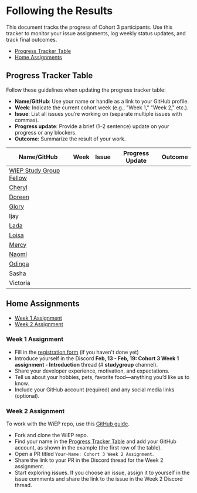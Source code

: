 # Following the Results

This document tracks the progress of Cohort 3 participants. Use this tracker to monitor your issue assignments, log weekly status updates, and track final outcomes.

- [Progress Tracker Table](#progress-tracker-table)
- [Home Assignments](#home-assignments)

## Progress Tracker Table

Follow these guidelines when updating the progress tracker table:

- **Name/GitHub**: Use your name or handle as a link to your GitHub profile.
- **Week**: Indicate the current cohort week (e.g., "Week 1," "Week 2," etc.).
- **Issue**: List all issues you’re working on (separate multiple issues with commas).
- **Progress update**: Provide a brief (1–2 sentence) update on your progress or any blockers.
- **Outcome**: Summarize the result of your work.

| Name/GitHub                                          | Week | Issue | Progress Update | Outcome |
|------------------------------------------------------|------|-------|-----------------|---------|
| [WiEP Study Group Fellow](https://github.com/example)|      |       |                 |         |
|  [Cheryl](https://github.com/Cherrypick14)     |         |         |         |         |
|  [Doreen](https://github.com/Doreen-Onyango)     |         |         |         |         |
|  [Glory](https://github.com/emmaglorypraise)      |         |         |         |         |
|  Ijay   |         |         |         |         |
| [Lada](https://github.com/hara-desu)             |         |         |         |         |
|  [Loisa](https://github.com/lolosaisa)    |        |     |    |    |
|  [Mercy](https://github.com/bomanaps)      |         |         |         |         |
|  [Naomi](https://github.com/naynayu)   |         |         |         |         |
|  [Odinga](https://github.com/odingaval)     |         |         |         |         |
|  Sasha      |         |         |         |         |
|  Victoria   |         |         |         |         |

## Home Assignments

- [Week 1 Assignment](#week-1-assignment)
- [Week 2 Assignment](#week-2-assignment)

### Week 1 Assignment

- Fill in the [registration form](https://docs.google.com/forms/d/e/1FAIpQLSelX_L-Y-xN_G8t7sTatwPrIeKAbNlnLwANHB5cSTnHuoivuA/viewform) (if you haven't done yet)
- Introduce yourself in the Discord **Feb, 13 - Feb, 19: Cohort 3 Week 1 assignment - Introduction** thread (# **studygroup** channel).
- Share your developer experience, motivation, and expectations.
- Tell us about your hobbies, pets, favorite food—anything you’d like us to know.
- Include your GitHub account (required) and any social media links (optional).

### Week 2 Assignment

To work with the WiEP repo, use this [GitHub guide](./3-github-guide.md#contributing-to-the-wiep-repository).

- Fork and clone the WiEP repo.
- Find your name in the [Progress Tracker Table](#progress-tracker-table) and add your GitHub account, as shown in the example (the first row of the table).
- Open a PR titled `Your-Name: Cohort 3 Week 2 Assignment`.
- Share the link to your PR in the Discord thread for the Week 2 assignment.
- Start exploring issues. If you choose an issue, assign it to yourself in the issue comments and share the link to the issue in the Week 2 Discord thread.
